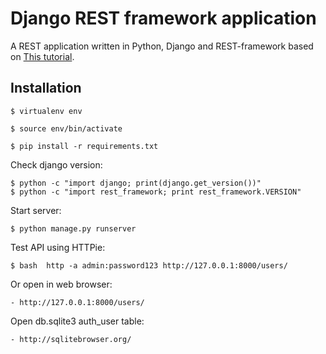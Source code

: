 Django REST framework application
=========

A REST application written in Python, Django and REST-framework based on [This tutorial](http://www.django-rest-framework.org/tutorial/quickstart/).

Installation
------------

    $ virtualenv env

    $ source env/bin/activate

    $ pip install -r requirements.txt

Check django version:

    $ python -c "import django; print(django.get_version())"
    $ python -c "import rest_framework; print rest_framework.VERSION"

Start server:

    $ python manage.py runserver

Test API using HTTPie:

    $ bash  http -a admin:password123 http://127.0.0.1:8000/users/

Or open in web browser:

    - http://127.0.0.1:8000/users/

Open db.sqlite3 auth_user table:

    - http://sqlitebrowser.org/
